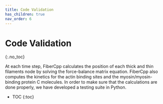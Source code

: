 ```yaml
---
title: Code Validation
has_children: true
nav_order: 6
---
```


# Code Validation
{:.no_toc}

At each time step, FiberCpp calculates the position of each thick and thin filaments node by solving the force-balance matrix equation. FiberCpp also computes the kinetics for the actin binding sites and the myosin/myosin-binding protein C molecules. In order to make sure that the calculations are done properly, we have developed a testing suite in Python.

* TOC
{:toc}